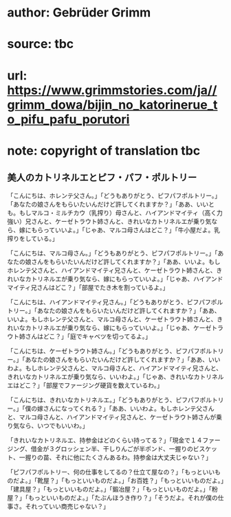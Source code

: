 # author: Gebrüder Grimm
# source: tbc
# url: https://www.grimmstories.com/ja//grimm_dowa/bijin_no_katorinerue_to_pifu_pafu_porutori
# note: copyright of translation tbc

## 美人のカトリネルエとピフ・パフ・ポルトリー 

「こんにちは、ホレンテ父さん。」「どうもありがとう、ピフパフポルトリー。」「あなたの娘さんをもらいたいんだけど許してくれますか？」「ああ、いいとも。もしマルコ・ミルチカウ（乳搾り）母さんと、ハイアンドマイティ（高く力強い）兄さんと、ケーゼトラウト姉さんと、きれいなカトリネルエが乗り気なら、嫁にもらっていいよ。」「じゃあ、マルコ母さんはどこ？」「牛小屋だよ。乳搾りをしている。」

「こんにちは、マルコ母さん。」「どうもありがとう、ピフパフポルトリー。」「あなたの娘さんをもらいたいんだけど許してくれますか？」「ああ、いいよ。もしホレンテ父さんと、ハイアンドマイティ兄さんと、ケーゼトラウト姉さんと、きれいなカトリネルエが乗り気なら、嫁にもらっていいよ。」「じゃあ、ハイアンドマイティ兄さんはどこ？」「部屋でたき木を割っているよ。」

「こんにちは、ハイアンドマイティ兄さん。」「どうもありがとう、ピフパフポルトリー。」「あなたの娘さんをもらいたいんだけど許してくれますか？」「ああ、いいよ。もしホレンテ父さんと、マルコ母さんと、ケーゼトラウト姉さんと、きれいなカトリネルエが乗り気なら、嫁にもらっていいよ。」「じゃあ、ケーゼトラウト姉さんはどこ？」「庭でキャベツを切ってるよ。」

「こんにちは、ケーゼトラウト姉さん。」「どうもありがとう、ピフパフポルトリー。」「あなたの娘さんをもらいたいんだけど許してくれますか？」「ああ、いいわよ。もしホレンテ父さんと、マルコ母さんと、ハイアンドマイティ兄さんと、きれいなカトリネルエが乗り気なら、いいわよ。」「じゃあ、きれいなカトリネルエはどこ？」「部屋でファージング硬貨を数えているわ。」

「こんにちは、きれいなカトリネルエ。」「どうもありがとう、ピフパフポルトリー。」「僕の嫁さんになってくれる？」「ああ、いいわよ。もしホレンテ父さんと、マルコ母さんと、ハイアンドマイティ兄さんと、ケーゼトラウト姉さんが乗り気なら、いつでもいいわ。」

「きれいなカトリネルエ、持参金はどのくらい持ってる？」「現金で１４ファージング、借金が３グロッシェン半、干しりんごが半ポンド、一握りのビスケット、一握りの苗、それに他にたくさんあるわ。持参金は大丈夫じゃない？」

「ピフパフポルトリー、何の仕事をしてるの？仕立て屋なの？」「もっといいものだよ。」「靴屋？」「もっといいものだよ。」「お百姓？」「もっといいものだよ。」「建具屋？」「もっといいものだよ。」「鍛冶屋？」「もっといいものだよ。」「粉屋？」「もっといいものだよ。」「たぶんほうき作り？」「そうだよ。それが僕の仕事さ。それっていい商売じゃない？」
